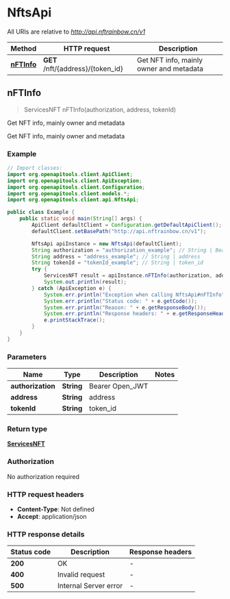 # NftsApi

All URIs are relative to *http://api.nftrainbow.cn/v1*

| Method | HTTP request | Description |
|------------- | ------------- | -------------|
| [**nFTInfo**](NftsApi.md#nFTInfo) | **GET** /nft/{address}/{token_id} | Get NFT info, mainly owner and metadata |



## nFTInfo

> ServicesNFT nFTInfo(authorization, address, tokenId)

Get NFT info, mainly owner and metadata

Get NFT info, mainly owner and metadata

### Example

```java
// Import classes:
import org.openapitools.client.ApiClient;
import org.openapitools.client.ApiException;
import org.openapitools.client.Configuration;
import org.openapitools.client.models.*;
import org.openapitools.client.api.NftsApi;

public class Example {
    public static void main(String[] args) {
        ApiClient defaultClient = Configuration.getDefaultApiClient();
        defaultClient.setBasePath("http://api.nftrainbow.cn/v1");

        NftsApi apiInstance = new NftsApi(defaultClient);
        String authorization = "authorization_example"; // String | Bearer Open_JWT
        String address = "address_example"; // String | address
        String tokenId = "tokenId_example"; // String | token_id
        try {
            ServicesNFT result = apiInstance.nFTInfo(authorization, address, tokenId);
            System.out.println(result);
        } catch (ApiException e) {
            System.err.println("Exception when calling NftsApi#nFTInfo");
            System.err.println("Status code: " + e.getCode());
            System.err.println("Reason: " + e.getResponseBody());
            System.err.println("Response headers: " + e.getResponseHeaders());
            e.printStackTrace();
        }
    }
}
```

### Parameters


| Name | Type | Description  | Notes |
|------------- | ------------- | ------------- | -------------|
| **authorization** | **String**| Bearer Open_JWT | |
| **address** | **String**| address | |
| **tokenId** | **String**| token_id | |

### Return type

[**ServicesNFT**](ServicesNFT.md)

### Authorization

No authorization required

### HTTP request headers

- **Content-Type**: Not defined
- **Accept**: application/json


### HTTP response details
| Status code | Description | Response headers |
|-------------|-------------|------------------|
| **200** | OK |  -  |
| **400** | Invalid request |  -  |
| **500** | Internal Server error |  -  |

